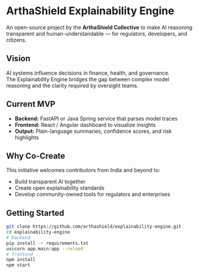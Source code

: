 # ArthaShield Explainability Engine

An open-source project by the **ArthaShield Collective** to make AI reasoning transparent and human-understandable — for regulators, developers, and citizens.

##  Vision
AI systems influence decisions in finance, health, and governance.  
The Explainability Engine bridges the gap between complex model reasoning and the clarity required by oversight teams.

##  Current MVP
- **Backend:** FastAPI or Java Spring service that parses model traces  
- **Frontend:** React / Angular dashboard to visualize insights  
- **Output:** Plain-language summaries, confidence scores, and risk highlights  

##  Why Co-Create
This initiative welcomes contributors from India and beyond to:
- Build transparent AI together  
- Create open explainability standards  
- Develop community-owned tools for regulators and enterprises  

##  Getting Started
```bash
git clone https://github.com/arthashield/explainability-engine.git
cd explainability-engine
# backend
pip install -r requirements.txt
uvicorn app.main:app --reload
# frontend
npm install
npm start
